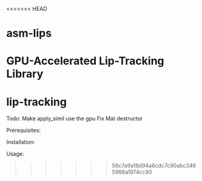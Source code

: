 <<<<<<< HEAD
# asm-lips
GPU-Accelerated Lip-Tracking Library
=======
lip-tracking
============
Todo:
Make apply_simil use the gpu
Fix Mat destructor

Prerequisites:


Installation:


Usage:



>>>>>>> 56c7a9a18d94a6cdc7c90abc3465986a1974cc90
